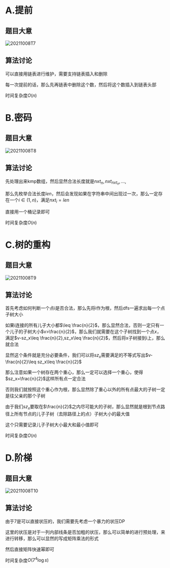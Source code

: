 # A.提前

## 题目大意

![20211008T7](D:\Blog\image\20211008T7.PNG)

## 算法讨论

可以直接用链表进行维护，需要支持链表插入和删除

每一次提前的话，那么先再链表中删除这个数，然后将这个数插入到链表头部

时间复杂度$O(n)$

# B.密码

## 题目大意

![20211008T8](D:\Blog\image\20211008T8.PNG)

## 算法讨论

先处理出来kmp数组，然后显然合法长度就是$nxt_n,nxt_{nxt_n},...,$

那么先枚举合法长度$len$，然后会发现如果在字符串中间出现过一次，那么一定存在一个$i\in (1,n)$，满足$nxt_i=len$

直接用一个桶记录即可

时间复杂度$O(n)$

# C.树的重构

## 题目大意

![20211008T9](D:\Blog\image\20211008T9.PNG)

## 算法讨论

首先考虑如何判断一个点i是否合法，那么先将i作为根，然后dfs一遍求出每一个点子树大小

如果i连接的所有儿子大小都$\leq \frac{n}{2}$，那么显然合法，否则一定只有一个儿子的子树大小$v>\frac{n}{2}$，那么我们就需要在这个子树找到一个点$x$，满足$v-sz_x\leq \frac{n}{2},sz_x\leq \frac{n}{2}$，然后将x子树接到i上，那么就合法

显然这个条件就是充分必要条件，我们可以将$sz_x$需要满足的不等式写出$v-\frac{n}{2}\leq  sz_x\leq \frac{n}{2}$

那么注意如果一个树存在两个重心，那么一定可以选择一个重心，使得$sz_x=\frac{n}{2}$这样所有点一定合法

否则我们就按照这个重心作为根，那么显然除了重心以外的所有点最大的子树一定是往父亲的那个子树

由于我们$sz_x$要取在$\frac{n}{2}$之内尽可能大的子树，那么显然就是根到节点路径上所有节点的儿子子树（去除路径上的点）子树大小的最大值

这个只需要记录儿子子树大小最大和最小值即可

时间复杂度$O(n)$

# D.阶梯

## 题目大意

![20211008T10](D:\Blog\image\20211008T10.PNG)

## 算法讨论

由于7是可以直接状压的，我们需要先考虑一个暴力的状压DP

这里的状压是对于一列内部线条是否加粗的状压，那么可以简单的进行预处理，来进行转移，那么可以显然的写成矩阵乘法的形式

然后直接矩阵快速幂即可

时间复杂度$O(7^4\log s)$

